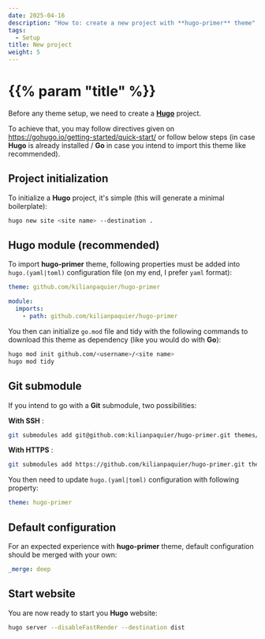```yaml
---
date: 2025-04-16
description: "How to: create a new project with **hugo-primer** theme"
tags:
  - Setup
title: New project
weight: 5
---
```


# {{% param "title" %}}

Before any theme setup, we need to create a [**Hugo**](https://gohugo.io/) project.

To achieve that, you may follow directives given on https://gohugo.io/getting-started/quick-start/
or follow below steps (in case **Hugo** is already installed / **Go** in case you intend to import this theme like recommended).

## Project initialization

To initialize a **Hugo** project, it's simple (this will generate a minimal boilerplate):

```sh
hugo new site <site name> --destination .
```

## Hugo module (recommended)

To import **hugo-primer** theme, following properties must be added into `hugo.(yaml|toml)` configuration file (on my end, I prefer `yaml` format):

```yaml
theme: github.com/kilianpaquier/hugo-primer

module:
  imports:
    - path: github.com/kilianpaquier/hugo-primer
```

You then can initialize `go.mod` file and tidy with the following commands to download this theme as dependency (like you would do with **Go**):

```sh
hugo mod init github.com/<username>/<site name>
hugo mod tidy
```

## Git submodule

If you intend to go with a **Git** submodule, two possibilities:

**With SSH** :

```sh
git submodules add git@github.com:kilianpaquier/hugo-primer.git themes/hugo-primer
```

**With HTTPS** :

```sh
git submodules add https://github.com/kilianpaquier/hugo-primer.git themes/hugo-primer
```

You then need to update `hugo.(yaml|toml)` configuration with following property:

```yaml
theme: hugo-primer
```

## Default configuration

For an expected experience with **hugo-primer** theme, default configuration should be merged with your own:

```yaml
_merge: deep
```

## Start website

You are now ready to start you **Hugo** website:

```sh
hugo server --disableFastRender --destination dist
```

